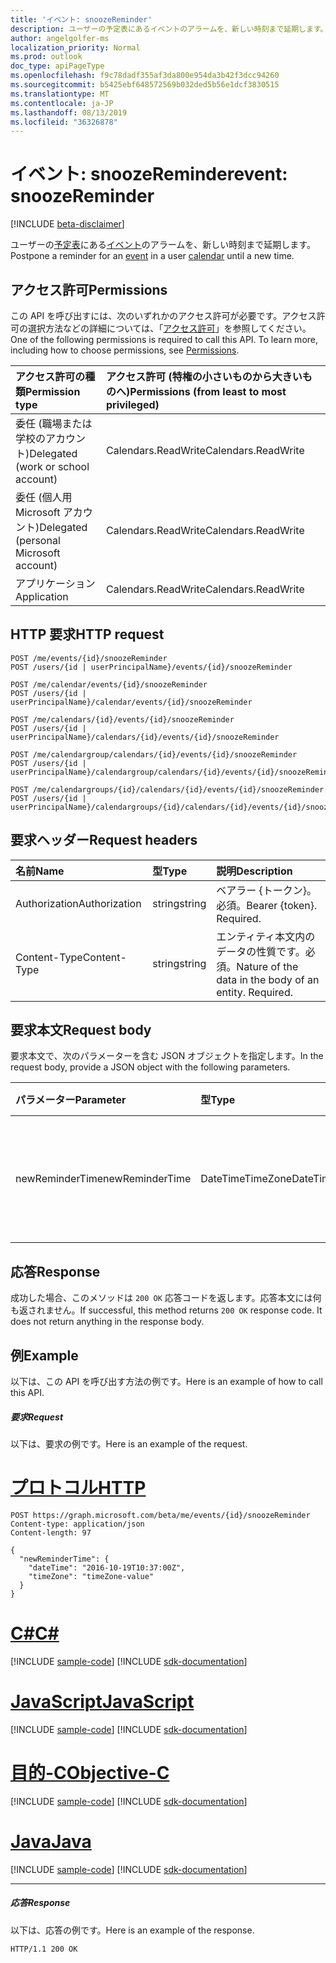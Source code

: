 ```yaml
---
title: 'イベント: snoozeReminder'
description: ユーザーの予定表にあるイベントのアラームを、新しい時刻まで延期します。
author: angelgolfer-ms
localization_priority: Normal
ms.prod: outlook
doc_type: apiPageType
ms.openlocfilehash: f9c78dadf355af3da800e954da3b42f3dcc94260
ms.sourcegitcommit: b5425ebf648572569b032ded5b56e1dcf3830515
ms.translationtype: MT
ms.contentlocale: ja-JP
ms.lasthandoff: 08/13/2019
ms.locfileid: "36326878"
---
```

# <a name="event-snoozereminder"></a><span data-ttu-id="81293-103">イベント: snoozeReminder</span><span class="sxs-lookup"><span data-stu-id="81293-103">event: snoozeReminder</span></span>

[!INCLUDE [beta-disclaimer](../../includes/beta-disclaimer.md)]

<span data-ttu-id="81293-104">ユーザーの[予定表](../resources/calendar.md)にある[イベント](../resources/event.md)のアラームを、新しい時刻まで延期します。</span><span class="sxs-lookup"><span data-stu-id="81293-104">Postpone a reminder for an [event](../resources/event.md) in a user [calendar](../resources/calendar.md) until a new time.</span></span>

## <a name="permissions"></a><span data-ttu-id="81293-105">アクセス許可</span><span class="sxs-lookup"><span data-stu-id="81293-105">Permissions</span></span>
<span data-ttu-id="81293-p101">この API を呼び出すには、次のいずれかのアクセス許可が必要です。アクセス許可の選択方法などの詳細については、「[アクセス許可](/graph/permissions-reference)」を参照してください。</span><span class="sxs-lookup"><span data-stu-id="81293-p101">One of the following permissions is required to call this API. To learn more, including how to choose permissions, see [Permissions](/graph/permissions-reference).</span></span>

|<span data-ttu-id="81293-108">アクセス許可の種類</span><span class="sxs-lookup"><span data-stu-id="81293-108">Permission type</span></span>      | <span data-ttu-id="81293-109">アクセス許可 (特権の小さいものから大きいものへ)</span><span class="sxs-lookup"><span data-stu-id="81293-109">Permissions (from least to most privileged)</span></span>              |
|:--------------------|:---------------------------------------------------------|
|<span data-ttu-id="81293-110">委任 (職場または学校のアカウント)</span><span class="sxs-lookup"><span data-stu-id="81293-110">Delegated (work or school account)</span></span> | <span data-ttu-id="81293-111">Calendars.ReadWrite</span><span class="sxs-lookup"><span data-stu-id="81293-111">Calendars.ReadWrite</span></span>    |
|<span data-ttu-id="81293-112">委任 (個人用 Microsoft アカウント)</span><span class="sxs-lookup"><span data-stu-id="81293-112">Delegated (personal Microsoft account)</span></span> | <span data-ttu-id="81293-113">Calendars.ReadWrite</span><span class="sxs-lookup"><span data-stu-id="81293-113">Calendars.ReadWrite</span></span>    |
|<span data-ttu-id="81293-114">アプリケーション</span><span class="sxs-lookup"><span data-stu-id="81293-114">Application</span></span> | <span data-ttu-id="81293-115">Calendars.ReadWrite</span><span class="sxs-lookup"><span data-stu-id="81293-115">Calendars.ReadWrite</span></span> |

## <a name="http-request"></a><span data-ttu-id="81293-116">HTTP 要求</span><span class="sxs-lookup"><span data-stu-id="81293-116">HTTP request</span></span>
<!-- { "blockType": "ignored" } -->
```http
POST /me/events/{id}/snoozeReminder
POST /users/{id | userPrincipalName}/events/{id}/snoozeReminder

POST /me/calendar/events/{id}/snoozeReminder
POST /users/{id | userPrincipalName}/calendar/events/{id}/snoozeReminder

POST /me/calendars/{id}/events/{id}/snoozeReminder
POST /users/{id | userPrincipalName}/calendars/{id}/events/{id}/snoozeReminder

POST /me/calendargroup/calendars/{id}/events/{id}/snoozeReminder
POST /users/{id | userPrincipalName}/calendargroup/calendars/{id}/events/{id}/snoozeReminder

POST /me/calendargroups/{id}/calendars/{id}/events/{id}/snoozeReminder
POST /users/{id | userPrincipalName}/calendargroups/{id}/calendars/{id}/events/{id}/snoozeReminder
```
## <a name="request-headers"></a><span data-ttu-id="81293-117">要求ヘッダー</span><span class="sxs-lookup"><span data-stu-id="81293-117">Request headers</span></span>
| <span data-ttu-id="81293-118">名前</span><span class="sxs-lookup"><span data-stu-id="81293-118">Name</span></span>       | <span data-ttu-id="81293-119">型</span><span class="sxs-lookup"><span data-stu-id="81293-119">Type</span></span> | <span data-ttu-id="81293-120">説明</span><span class="sxs-lookup"><span data-stu-id="81293-120">Description</span></span>|
|:---------------|:--------|:----------|
| <span data-ttu-id="81293-121">Authorization</span><span class="sxs-lookup"><span data-stu-id="81293-121">Authorization</span></span>  | <span data-ttu-id="81293-122">string</span><span class="sxs-lookup"><span data-stu-id="81293-122">string</span></span>  | <span data-ttu-id="81293-p102">ベアラー {トークン}。必須。</span><span class="sxs-lookup"><span data-stu-id="81293-p102">Bearer {token}. Required.</span></span> |
| <span data-ttu-id="81293-125">Content-Type</span><span class="sxs-lookup"><span data-stu-id="81293-125">Content-Type</span></span> | <span data-ttu-id="81293-126">string</span><span class="sxs-lookup"><span data-stu-id="81293-126">string</span></span>  | <span data-ttu-id="81293-p103">エンティティ本文内のデータの性質です。必須。</span><span class="sxs-lookup"><span data-stu-id="81293-p103">Nature of the data in the body of an entity. Required.</span></span> |

## <a name="request-body"></a><span data-ttu-id="81293-129">要求本文</span><span class="sxs-lookup"><span data-stu-id="81293-129">Request body</span></span>
<span data-ttu-id="81293-130">要求本文で、次のパラメーターを含む JSON オブジェクトを指定します。</span><span class="sxs-lookup"><span data-stu-id="81293-130">In the request body, provide a JSON object with the following parameters.</span></span>

| <span data-ttu-id="81293-131">パラメーター</span><span class="sxs-lookup"><span data-stu-id="81293-131">Parameter</span></span>    | <span data-ttu-id="81293-132">型</span><span class="sxs-lookup"><span data-stu-id="81293-132">Type</span></span>   |<span data-ttu-id="81293-133">説明</span><span class="sxs-lookup"><span data-stu-id="81293-133">Description</span></span>|
|:---------------|:--------|:----------|
|<span data-ttu-id="81293-134">newReminderTime</span><span class="sxs-lookup"><span data-stu-id="81293-134">newReminderTime</span></span>|<span data-ttu-id="81293-135">DateTimeTimeZone</span><span class="sxs-lookup"><span data-stu-id="81293-135">DateTimeTimeZone</span></span>|<span data-ttu-id="81293-136">アラームをトリガーする新しい日付と時刻。</span><span class="sxs-lookup"><span data-stu-id="81293-136">The new date and time to trigger the reminder.</span></span>|

## <a name="response"></a><span data-ttu-id="81293-137">応答</span><span class="sxs-lookup"><span data-stu-id="81293-137">Response</span></span>

<span data-ttu-id="81293-p104">成功した場合、このメソッドは `200 OK` 応答コードを返します。応答本文には何も返されません。</span><span class="sxs-lookup"><span data-stu-id="81293-p104">If successful, this method returns `200 OK` response code. It does not return anything in the response body.</span></span>

## <a name="example"></a><span data-ttu-id="81293-140">例</span><span class="sxs-lookup"><span data-stu-id="81293-140">Example</span></span>
<span data-ttu-id="81293-141">以下は、この API を呼び出す方法の例です。</span><span class="sxs-lookup"><span data-stu-id="81293-141">Here is an example of how to call this API.</span></span>
##### <a name="request"></a><span data-ttu-id="81293-142">要求</span><span class="sxs-lookup"><span data-stu-id="81293-142">Request</span></span>
<span data-ttu-id="81293-143">以下は、要求の例です。</span><span class="sxs-lookup"><span data-stu-id="81293-143">Here is an example of the request.</span></span>

# <a name="httptabhttp"></a>[<span data-ttu-id="81293-144">プロトコル</span><span class="sxs-lookup"><span data-stu-id="81293-144">HTTP</span></span>](#tab/http)
<!-- {
  "blockType": "request",
  "name": "event_snoozereminder"
}-->
```http
POST https://graph.microsoft.com/beta/me/events/{id}/snoozeReminder
Content-type: application/json
Content-length: 97

{
  "newReminderTime": {
    "dateTime": "2016-10-19T10:37:00Z",
    "timeZone": "timeZone-value"
  }
}
```
# <a name="ctabcsharp"></a>[<span data-ttu-id="81293-145">C#</span><span class="sxs-lookup"><span data-stu-id="81293-145">C#</span></span>](#tab/csharp)
[!INCLUDE [sample-code](../includes/snippets/csharp/event-snoozereminder-csharp-snippets.md)]
[!INCLUDE [sdk-documentation](../includes/snippets/snippets-sdk-documentation-link.md)]

# <a name="javascripttabjavascript"></a>[<span data-ttu-id="81293-146">JavaScript</span><span class="sxs-lookup"><span data-stu-id="81293-146">JavaScript</span></span>](#tab/javascript)
[!INCLUDE [sample-code](../includes/snippets/javascript/event-snoozereminder-javascript-snippets.md)]
[!INCLUDE [sdk-documentation](../includes/snippets/snippets-sdk-documentation-link.md)]

# <a name="objective-ctabobjc"></a>[<span data-ttu-id="81293-147">目的-C</span><span class="sxs-lookup"><span data-stu-id="81293-147">Objective-C</span></span>](#tab/objc)
[!INCLUDE [sample-code](../includes/snippets/objc/event-snoozereminder-objc-snippets.md)]
[!INCLUDE [sdk-documentation](../includes/snippets/snippets-sdk-documentation-link.md)]

# <a name="javatabjava"></a>[<span data-ttu-id="81293-148">Java</span><span class="sxs-lookup"><span data-stu-id="81293-148">Java</span></span>](#tab/java)
[!INCLUDE [sample-code](../includes/snippets/java/event-snoozereminder-java-snippets.md)]
[!INCLUDE [sdk-documentation](../includes/snippets/snippets-sdk-documentation-link.md)]

---


##### <a name="response"></a><span data-ttu-id="81293-149">応答</span><span class="sxs-lookup"><span data-stu-id="81293-149">Response</span></span>
<span data-ttu-id="81293-150">以下は、応答の例です。</span><span class="sxs-lookup"><span data-stu-id="81293-150">Here is an example of the response.</span></span>
<!-- {
  "blockType": "response",
  "truncated": true
} -->
```http
HTTP/1.1 200 OK
```

<!-- uuid: 8fcb5dbc-d5aa-4681-8e31-b001d5168d79
2015-10-25 14:57:30 UTC -->
<!--
{
  "type": "#page.annotation",
  "description": "event: snoozeReminder",
  "keywords": "",
  "section": "documentation",
  "tocPath": "",
  "suppressions": [
  ]
}
-->

